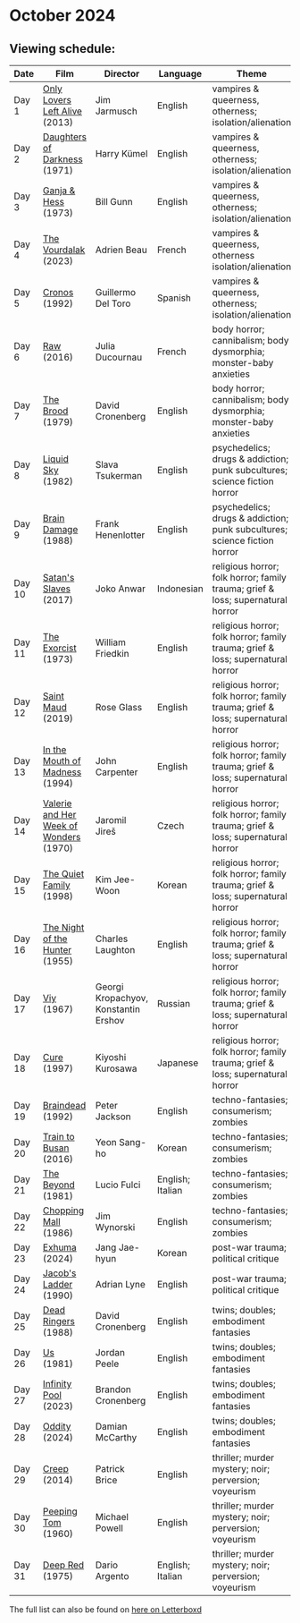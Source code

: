 # October 2024

## Viewing schedule:

Date | Film | Director | Language | Theme
----- | -------- | ------ | ------ | ------
Day 1 | [Only Lovers Left Alive](https://www.youtube.com/watch?v=ycOKvWrwYFo) (2013) | Jim Jarmusch | English | vampires & queerness, otherness; isolation/alienation
Day 2 | [Daughters of Darkness](https://www.youtube.com/watch?v=DYEKxAtcA8M) (1971) | Harry Kümel | English | vampires & queerness, otherness; isolation/alienation
Day 3 | [Ganja & Hess](https://www.youtube.com/watch?v=xVmZ_BrAe9Y) (1973) | Bill Gunn | English | vampires & queerness, otherness; isolation/alienation
Day 4 | [The Vourdalak](https://www.youtube.com/watch?v=1NIXWgBkJNU)  (2023) | Adrien Beau | French | vampires & queerness, otherness isolation/alienation
Day 5 | [Cronos](https://www.youtube.com/watch?v=22UrI0YdzEQ) (1992) | Guillermo Del Toro | Spanish | vampires & queerness, otherness; isolation/alienation
Day 6 | [Raw](https://www.youtube.com/watch?v=wKYFH0hRpD0) (2016) | Julia Ducournau | French |body horror; cannibalism; body dysmorphia; monster-baby anxieties
Day 7 | [The Brood](https://www.youtube.com/watch?v=-QaK5N0pj7M) (1979) | David Cronenberg | English | body horror; cannibalism; body dysmorphia; monster-baby anxieties
Day 8 | [Liquid Sky](https://www.youtube.com/embed/lRjiEBNxnKw?rel=0&wmode=transparent) (1982) | Slava Tsukerman | English | psychedelics; drugs & addiction; punk subcultures; science fiction horror
Day 9 | [Brain Damage](https://www.youtube.com/watch?v=53Vih-wt5OY) (1988) | Frank Henenlotter | English | psychedelics; drugs & addiction; punk subcultures; science fiction horror
Day 10 | [Satan's Slaves](https://www.youtube.com/watch?v=7bP9Hmjw9Uw) (2017) | Joko Anwar | Indonesian | religious horror; folk horror; family trauma; grief & loss; supernatural horror
Day 11 | [The Exorcist](https://www.youtube.com/watch?v=YDGw1MTEe9k) (1973) | William Friedkin | English | religious horror; folk horror; family trauma; grief & loss; supernatural horror
Day 12 | [Saint Maud](https://www.youtube.com/watch?v=EXs2-TY9qok) (2019) | Rose Glass | English | religious horror; folk horror; family trauma; grief & loss; supernatural horror
Day 13 | [In the Mouth of Madness](https://www.youtube.com/watch?v=AlugldzO9zY) (1994) | John Carpenter | English | religious horror; folk horror; family trauma; grief & loss; supernatural horror
Day 14 | [Valerie and Her Week of Wonders](https://www.youtube.com/watch?v=WpYXC_3Ex8k) (1970) | Jaromil Jireš | Czech | religious horror; folk horror; family trauma; grief & loss; supernatural horror
Day 15 | [The Quiet Family](https://www.youtube.com/watch?v=Szo2wqsOfGA&t=25s) (1998) | Kim Jee-Woon | Korean | religious horror; folk horror; family trauma; grief & loss; supernatural horror
Day 16 | [The Night of the Hunter](https://www.youtube.com/watch?v=Y1V86aZNDsI) (1955) | Charles Laughton | English | religious horror; folk horror; family trauma; grief & loss; supernatural horror
Day 17 | [Viy](https://www.youtube.com/watch?v=keuYSRXwcVg) (1967) | Georgi Kropachyov, Konstantin Ershov | Russian | religious horror; folk horror; family trauma; grief & loss; supernatural horror
Day 18 | [Cure](https://www.youtube.com/watch?v=JL3FSimRztM) (1997) | Kiyoshi Kurosawa | Japanese | religious horror; folk horror; family trauma; grief & loss; supernatural horror
Day 19 | [Braindead](https://www.youtube.com/watch?v=jYsbFvcmmfI) (1992) | Peter Jackson | English | techno-fantasies; consumerism; zombies
Day 20 | [Train to Busan](https://www.youtube.com/watch?v=pyWuHv2-Abk) (2016) | Yeon Sang-ho | Korean | techno-fantasies; consumerism; zombies
Day 21 | [The Beyond](https://www.youtube.com/watch?v=BRTgpR2Tau0) (1981) | Lucio Fulci | English; Italian | techno-fantasies; consumerism; zombies
Day 22 | [Chopping Mall](https://www.youtube.com/watch?v=yaBcyxKZjMI) (1986) | Jim Wynorski | English | techno-fantasies; consumerism; zombies
Day 23 | [Exhuma](https://www.youtube.com/watch?v=H2O193v3jkM) (2024) | Jang Jae-hyun | Korean | post-war trauma; political critique
Day 24 | [Jacob's Ladder](https://www.youtube.com/watch?v=rJztRnDxdM8) (1990) | Adrian Lyne | English | post-war trauma; political critique
Day 25 | [Dead Ringers](https://www.youtube.com/watch?v=-ZHbu3msmes) (1988) | David Cronenberg | English | twins; doubles; embodiment fantasies
Day 26 | [Us](https://www.youtube.com/watch?v=hNCmb-4oXJA&) (1981) | Jordan Peele | English | twins; doubles; embodiment fantasies
Day 27 | [Infinity Pool](https://www.youtube.com/embed/ZVegXesmzyw?rel=0&wmode=transparent) (2023) | Brandon Cronenberg | English | twins; doubles; embodiment fantasies
Day 28 | [Oddity](https://www.youtube.com/watch?v=TvZgqDzUSGI) (2024) | Damian McCarthy | English | twins; doubles; embodiment fantasies
Day 29 | [Creep](https://www.youtube.com/watch?v=Gp7tBypjwDo&pp=ygUNY3JlZXAgdHJhaWxlcg%3D%3D) (2014) | Patrick Brice | English | thriller; murder mystery; noir; perversion; voyeurism
Day 30 | [Peeping Tom](https://www.youtube.com/embed/0pOdgj4zKKA?rel=0&wmode=transparent) (1960) | Michael Powell | English | thriller; murder mystery; noir; perversion; voyeurism
Day 31 | [Deep Red](https://www.youtube.com/watch?v=wSgK9W9baN4&pp=ygUQZGVlcCByZWQgdHJhaWxlcg%3D%3D) (1975) | Dario Argento | English; Italian | thriller; murder mystery; noir; perversion; voyeurism

The full list can also be found on [here on Letterboxd](https://letterboxd.com/baricks/list/shocktober-2024/)
